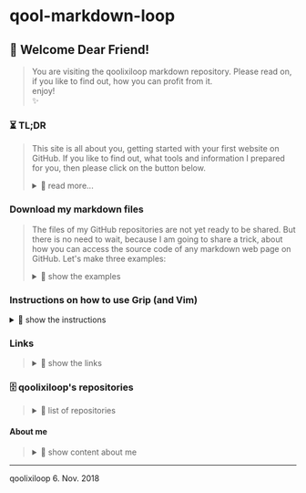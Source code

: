 # qool-markdown-loop

## 💖 Welcome Dear Friend!
> You are visiting the qoolixiloop markdown repository. Please read on, if you like to find out, how you can profit from it.  
> enjoy!  
> :sparkles:


### ⏳ TL;DR 
> This site is all about you, getting started with your first website on GitHub. If you like to find out, what tools and information I prepared for you, then please click on the button below.
>
> <details>
> <summary>📖  read more... </summary>
>
> ⏳
>
> #### Why could you profit from this repository?
> Because you want to write README.md files on GitHub,  
> but need some examples as inspiration.  
>
> Because you want to write Wiki pages on GitHub,  
> but don't know how to start.  
>
> Because you want to write your code in your local editor, e.g. Vim,  
> but you are missing a preview in your browser.  
>
> Did you find anything?  
> Then please read on.  
> ⏳
>
> #### How qoolixiloop intends to make his friends productive
> You will get access to all my README and Wiki markdown files.  
> These web pages will give you a lot of inspiration to get you going quickly.  
>
> You will get instructions about a local browser preview tool.  
> Its name is Grip, and it allows you to preview your markdown web pages in your browser, before you commit and upload them to GitHub. Because it uses the GitHub API, your preview is near, to what you will see, after uploading it to GitHub.  
>
> You will get the links to official reference pages.  
> So you won't have to click through your web search engine's top ten search results to get your needed "How to".  
>
> Does this already sound like Christmas?  
> Then please read on.  
> ⏳
> </details>




### Download my markdown files
> The files of my GitHub repositories are not yet ready to be shared. But there is no need to wait, because I am going to share a trick, about how you can access the source code of any markdown web page on GitHub. Let's make three examples:  
>
> <details>
> > <summary>📖  show the examples </summary>
>
> 1. **Wiki Home.md:** This is the URL you see, when you visit my Wiki helloworld homepage:  
>        https://github.com/qoolixiloop/qool-helloworld-loop/wiki  
>    * just add '/Home.md' as follows:  
>        https://github.com/qoolixiloop/qool-helloworld-loop/Wiki/Home.md  
>    * and you will be relocated to the following URL, where you can see the markdown source:  
>        https://raw.githubusercontent.com/wiki/qoolixiloop/qool-helloworld-loop/Home.md  
> 2. **Wiki pages:** For all other Wiki pages, it is even simpler, because the name of the file is already part of the URL. You just need to add '.md' at the end.  
>        https://github.com/qoolixiloop/qool-markdown-loop/wiki/browser-navigation-with-grip-running.md  
> 3. **README.md:** If you like to see the markdown source code of this README page, just enter the follwing URL or log into GitHub and click the "raw" button:  
>        https://raw.githubusercontent.com/qoolixiloop/qool-markdown-loop/master/README.md  
> </details>




### Instructions on how to use Grip (and Vim)

<details>
> <summary>📖  show the instructions </summary>
>
> :dizzy:
>
    * Install Grip with:  
         $ sudo apt get grip    "on Ubuntu
    
    * Move to your folder containing your md files with:  
         $ cd /my_md_directory/  
    
    * Start grip with:  
         $ grip my_md_file.md  
    
    * Open your browser and enter following URL:  
         http://localhost:6419/  
    
    * Open your file with your prefered editor. For Vim type:
         $ vim my_md_file.md
    
    * That's it! If you like to quit or change your folder just stop the server by pressing:  
         Ctrl-D  

* Now you can move to an other folder containing .md files and start Grip again. 
* If you don't like to restart Grip for each file or folder, you can visit my wiki page, which describes a [navigation alternative.](https://github.com/qoolixiloop/qool-markdown-loop/wiki/how-to-navigate-your-filesystem-in-your-browser)
</details>




### Links
> <details>
> <summary>📖  show the links </summary>
>
> :dizzy:
>
> * Main table of contents on GitHub:
>   * [writing on github](https://help.github.com/categories/writing-on-github/)
> * Most useful subpages:
>   * [basic writing and formatting syntag](https://help.github.com/articles/basic-writing-and-formatting-syntax/)
>   * [mastering markdown](https://guides.github.com/features/mastering-markdown/)
> * Markdown founder's official site:
>   * [daringfireball](https://daringfireball.net/projects/markdown/)
> * Emojis list:
>   * [emojis](https://gist.github.com/rxaviers/7360908)
> * Grip preview tool:
>   * [grip on GitHub](https://github.com/joeyespo/grip)
> * Pandoc document conversion tool:
>   * [pandoc document converter](https://pandoc.org/)
>
> :dizzy:
> </details>




### 🗄️ qoolixiloop's repositories
> <details>
> <summary>📖  list of repositories </summary>
>
> 🗄️
>
> | Links to repositories          | Contents
> |:-------------------------------| :----------------------------------------| 
> [qool-helloworld-loop][101]      | My personal project descriptons
> [qool-helloworld-loop.wiki][102] (@) | More general topics
> [qool-angular2-loop][201]        | Client side code of strategy game
> [qool-angular2-loop.wiki][202]   | Comments and language specific resources
> [qool-awk-loop][301]             | Code snippets
> [qool-awk-loop.wiki][302]        | Comments and language specific resources
> [qool-bash-loop][401]            | Code snippets
> [qool-bash-loop.wiki][402]       | Comments and language specific resources
> [qool-c-loop][501]               | Code snippets
> [qool-c-loop.wiki][502]          | Comments and language specific resources
> [qool-cv-loop][601]              | My CV
> [qool-cv-loop.wiki][602]         | About donations
> [qool-git-loop][701]             | Code snippets to automate tasks
> [qool-git-loop.wiki][702]        | Use cases and reference tables
> [qool-java-loop][801]            | Code snippets
> [qool-java-loop.wiki][802]       | Comments and language specific resources
> [qool-linux-loop][901]           | About Ubuntu installation
> [qool-linux-loop.wiki][902]      | About Ubuntu software center
> [qool-markdown-loop][1001]       | Folder with all my markdown files 
> [qool-markdown-loop.wiki][1002]  | Comments and language specific resources
> [qool-python-loop][1101]         | Code snippets
> [qool-python-loop.wiki][1102]    | Comments and language specific resources
> [qool-springboot-loop][1201]     | Server side code of strategy game
> [qool-springboot-loop.wiki][1202]| Comments and language specific resources
> [qool-tmux-loop][1301]           | IDE Startup shell script
> [qool-tmux-loop.wiki][1302]      | Comments
> [qool-vim loop][1401]            | My .vim folder and .vimrc file
> [qool-vim-loop.wiki][1402]       | Comments and language specific resources
> [qool-.vimrc-loop][1501]         | commented .vimrc file 
> [qool-.vimrc-loop.wiki][1502]    | how it works
>
> 🗄️
> </details>




#### About me
> <details>
> <summary>📖 show content about me</summary>
>
> :revolving_hearts:
>
> ##### Hiring and Collaboration
> There is a [personal repository][602] dedicated to hiring and collaboration. If you are located in Switzerland this is the place, where you can find some sort of CV and contact information.
>
> ##### Donations 
> The qoolixiloop repositories will constantly be filled with great content. This service to the general public comes as a huge effort from my side. In case you are a wealthy person or an executive of a wealthy organization, not knowing, where to invest all the money that's pouring in, there is hope on the horizon. Below you will find my lonely and empty bank account, grateful and happy about any kind of attention. 
>
> :revolving_hearts:
>
> <details>
> <summary>📖 show details for a bank transfer </summary>
>
> :revolving_hearts:
>
> Details for a bank transfer to my account   
> Informations pour un virement bancaire sur mon compte   
> Detalles para una transferencia bancaria a mi cuenta   
> Angaben für eine Überweisungen auf mein Konto   
>
> | :revolving_hearts:                  | Details / Information / Detalles / Angaben  
> | :--------------------------- | :--------------------------------------- |   
> BIC (SWIFT-Code) of my bank | POFICHBEXXX   
> BIC (SWIFT-Code) de ma banque | POFICHBEXXX   
> BIC (SWIFT-Code) de mi banco | POFICHBEXXX 
> BIC (SWIFT-Code) meiner Bank |	POFICHBEXXX   
> :revolving_hearts: | :revolving_hearts: |
> Name/Adresse of my bank |  PostFinance AG, Mingerstrasse 20, 3030 Bern, Switzerland   
> Nom et adresse de ma banque | PostFinance AG, Mingerstrasse 20, 3030 Bern, Suisse   
> Nombre y dirección de mi banco | PostFinance AG, Mingerstrasse 20, 3030 Bern, Suiza  
> Name/Adresse meiner Bank |  PostFinance AG, Mingerstrasse 20, 3030 Bern, Schweiz   
> :revolving_hearts: | :revolving_hearts: |
> My account number (IBAN)   |  CH08 0900 0000 8007 4635 1   
> Mon numéro de compte |  CH08 0900 0000 8007 4635 1   
> Mi número de cuenta |  CH08 9000 0000 8007 4635 1   
> Meine Kontonummer (IBAN)   |  CH08 0900 0000 8007 4635 1   
> :revolving_hearts: | :revolving_hearts: |
> My name and address | Roland Benz, Felsber 2, 8052 Zurich, Switzerland   
> Mon nom et adresse  | Roland Benz, Felsber 2, 8052 Zurich, Suisse   
> Mi nombre y dirección | Roland Benz, Felsberg 2, 8052 Zurich, Suiza   
> Mein Name und Adresse  | Roland Benz, Felsberg 2, 8052 Zürich, Schweiz	 
>
> :revolving_hearts:
> </details>
>
> </details>


------------------------
qoolixiloop 6. Nov. 2018



[101]: https://github.com/qoolixiloop/qool-helloworld-loop "qool-helloworld-loop"
[102]: https://github.com/qoolixiloop/qool-helloworld-loop/wiki "qool-helloworld-loop.wiki"
[201]: https://github.com/qoolixiloop/qool-angular2-loop "qool-angular2-loop"
[202]: https://github.com/qoolixiloop/qool-angular2-loop/wiki "qool-angular2-loop.wiki"
[301]: https://github.com/qoolixiloop/qool-awk-loop "qool-awk-loop"
[302]: https://github.com/qoolixiloop/qool-awk-loop/ "wikiqool-awk-loop.wiki"
[401]: https://github.com/qoolixiloop/qool-bash-loop "qool-bash-loop"
[402]: https://github.com/qoolixiloop/qool-bash-loop/ "wikiqool-bash-loop.wiki"
[501]: https://github.com/qoolixiloop/qool-c-loop "qool-c-loop"
[502]: https://github.com/qoolixiloop/qool-c-loop/wiki "qool-c-loop/wiki"
[601]: https://github.com/qoolixiloop/qool-cv-loop "qool-cv-loop"
[602]: https://github.com/qoolixiloop/qool-cv-loop/wiki "qool-cv-loop/wiki"
[701]: https://github.com/qoolixiloop/qool-git-loop "qool-git-loop"
[702]: https://github.com/qoolixiloop/qool-git-loop/wiki "qool-git-loop/wiki"
[801]: https://github.com/qoolixiloop/qool-java-loop "qool-java-loop"
[802]: https://github.com/qoolixiloop/qool-java-loop/wiki "qool-java-loop/wiki"
[901]: https://github.com/qoolixiloop/qool-linux-loop "qool-linux-loop"
[902]: https://github.com/qoolixiloop/qool-linux-loop/wiki "qool-linux-loop/wiki"
[1001]: https://github.com/qoolixiloop/qool-markdown-loop "qool-markdown-loop"
[1002]: https://github.com/qoolixiloop/qool-markdown-loop/wiki "qool-markdown-loop/wiki"
[1101]: https://github.com/qoolixiloop/qool-python-loop "qool-python-loop"
[1102]: https://github.com/qoolixiloop/qool-python-loop/wiki "qool-python-loop/wiki"
[1201]: https://github.com/qoolixiloop/qool-springboot-loop "qool-springboot-loop"
[1202]: https://github.com/qoolixiloop/qool-springboot-loop/wiki "qool-springboot-loop/wiki"
[1301]: https://github.com/qoolixiloop/qool-tmux-loop "qool-tmux-loop"
[1302]: https://github.com/qoolixiloop/qool-tmux-loop/wiki "qool-tmux-loop/wiki"
[1401]: https://github.com/qoolixiloop/qool-vim-loop "qool-vim-loop"
[1402]: https://github.com/qoolixiloop/qool-vim-loop/wiki "qool-vim-loop/wiki"
[1501]: https://github.com/qoolixiloop/qool-.vimrc-loop "qool-.vimrc-loop"
[1502]: https://github.com/qoolixiloop/qool-.vimrc-loop/wiki "qool-.vimrc-loop/wiki"
